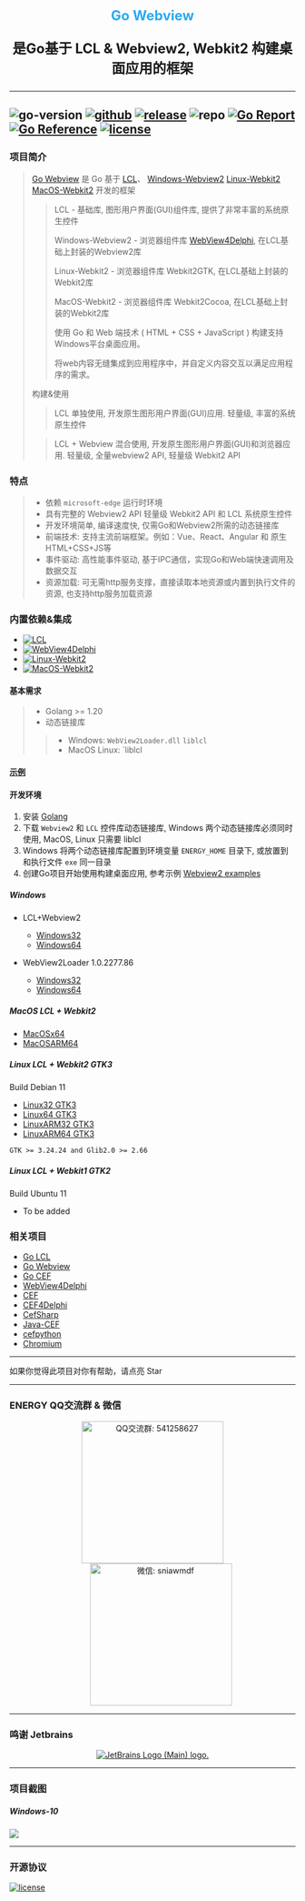 <p align="center">
   <span style="color: #2ba9f1;font-size: 24px;font-weight: bold;">Go Webview</span>
</p>

<p align="center" style="font-size: 24px;">
    <strong>
        是Go基于 LCL & Webview2, Webkit2 构建桌面应用的框架
    </strong>
</p>

---
![go-version](https://img.shields.io/github/go-mod/go-version/energye/wv?logo=git&logoColor=green)
[![github](https://img.shields.io/github/last-commit/energye/wv/main.svg?logo=github&logoColor=green&label=commit)](https://github.com/energye/wv)
[![release](https://img.shields.io/github/v/release/energye/wv?logo=git&logoColor=green)](https://github.com/energye/wv/releases)
![repo](https://img.shields.io/github/repo-size/energye/wv.svg?logo=github&logoColor=green&label=repo-size)
[![Go Report](https://goreportcard.com/badge/github.com/energye/wv)](https://goreportcard.com/report/github.com/energye/wv)
[![Go Reference](https://pkg.go.dev/badge/github.com/energye/wv)](https://pkg.go.dev/github.com/energye/wv)
[![license](https://img.shields.io/github/license/energye/wv.svg?logo=git&logoColor=red)](http://www.apache.org/licenses/LICENSE-2.0)
---

### 项目简介

> [Go Webview](https://github.com/energye/wv) 
> 是 Go 基于
> [LCL](https://www.lazarus-ide.org/)、
> [Windows-Webview2](https://learn.microsoft.com/en-us/microsoft-edge/webview2)
> [Linux-Webkit2](https://www.webkitgtk.org)
> [MacOS-Webkit2](https://developer.apple.com/documentation/webkit)
> 开发的框架
>
>> LCL - 基础库, 图形用户界面(GUI)组件库, 提供了非常丰富的系统原生控件
>> 
>> Windows-Webview2 - 浏览器组件库 [WebView4Delphi](https://github.com/salvadordf/WebView4Delphi), 在LCL基础上封装的Webview2库
>> 
>> Linux-Webkit2 - 浏览器组件库 Webkit2GTK, 在LCL基础上封装的Webkit2库
>> 
>> MacOS-Webkit2 - 浏览器组件库 Webkit2Cocoa, 在LCL基础上封装的Webkit2库
>> 
>> 使用 Go 和 Web 端技术 ( HTML + CSS + JavaScript ) 构建支持Windows平台桌面应用。
>>
>> 将web内容无缝集成到应用程序中，并自定义内容交互以满足应用程序的需求。
> 
> 构建&使用
> 
>> LCL 单独使用, 开发原生图形用户界面(GUI)应用. 轻量级, 丰富的系统原生控件
>
>> LCL + Webview 混合使用, 开发原生图形用户界面(GUI)和浏览器应用. 轻量级, 全量webview2 API, 轻量级 Webkit2 API



### 特点

> - 依赖 `microsoft-edge` 运行时环境
> - 具有完整的 Webview2 API 轻量级 Webkit2 API 和 LCL 系统原生控件
> - 开发环境简单, 编译速度快, 仅需Go和Webview2所需的动态链接库
> - 前端技术: 支持主流前端框架。例如：Vue、React、Angular 和 原生HTML+CSS+JS等
> - 事件驱动: 高性能事件驱动, 基于IPC通信，实现Go和Web端快速调用及数据交互
> - 资源加载: 可无需http服务支撑，直接读取本地资源或内置到执行文件的资源, 也支持http服务加载资源

### 内置依赖&集成

- [![LCL](https://img.shields.io/badge/LCL-green)](https://github.com/energye/lcl)
- [![WebView4Delphi](https://img.shields.io/badge/Windows-Webview2%20-green)](https://github.com/salvadordf/WebView4Delphi)
- [![Linux-Webkit2](https://img.shields.io/badge/Linux-Webkit2%20-green)](https://www.webkitgtk.org)
- [![MacOS-Webkit2](https://img.shields.io/badge/MacOS-Webkit2%20-green)](https://developer.apple.com/documentation/webkit)

#### 基本需求

> - Golang >= 1.20
> - 动态链接库 
>> - Windows: `WebView2Loader.dll` `liblcl`
>> - MacOS Linux: `liblcl

#### [示例](https://github.com/energye/examples/tree/main/wv)

#### 开发环境

1. 安装 [Golang](https://golang.google.cn/dl/)
2. 下载 `Webview2` 和 `LCL` 控件库动态链接库, Windows 两个动态链接库必须同时使用, MacOS, Linux 只需要 liblcl
3. Windows 将两个动态链接库配置到环境变量 `ENERGY_HOME` 目录下, 或放置到和执行文件 `exe` 同一目录
4. 创建Go项目开始使用构建桌面应用, 参考示例 [Webview2 examples](https://github.com/energye/examples/tree/main/wv)

##### Windows

- LCL+Webview2

  - [Windows32](https://sourceforge.net/projects/liblcl/files/v3.0.0/lcl_wv2_binary_windows32.zip/download)
  - [Windows64](https://sourceforge.net/projects/liblcl/files/v3.0.0/lcl_wv2_binary_windows64.zip/download)

- WebView2Loader 1.0.2277.86

  - [Windows32](https://sourceforge.net/projects/liblcl/files/v3.0.0/WebView2Loader_32_1.0.2277.86.zip/download)
  - [Windows64](https://sourceforge.net/projects/liblcl/files/v3.0.0/WebView2Loader_64_1.0.2277.86.zip/download)

##### MacOS LCL + Webkit2

  - [MacOSx64](https://sourceforge.net/projects/liblcl/files/v3.0.0/lcl_wk2_binary_macosx64.zip/download)
  - [MacOSARM64](https://sourceforge.net/projects/liblcl/files/v3.0.0/lcl_wk2_binary_macosarm64.zip/download)

##### Linux LCL + Webkit2 GTK3
Build Debian 11
  - [Linux32 GTK3](https://sourceforge.net/projects/liblcl/files/v3.0.0/lcl_wk2_binary_linux64.zip/download)
  - [Linux64 GTK3](https://sourceforge.net/projects/liblcl/files/v3.0.0/lcl_wk2_binary_linux64.zip/download)
  - [LinuxARM32 GTK3](https://sourceforge.net/projects/liblcl/files/v3.0.0/lcl_wk2_binary_linuxarm32.zip/download)
  - [LinuxARM64 GTK3](https://sourceforge.net/projects/liblcl/files/v3.0.0/lcl_wk2_binary_linuxarm64.zip/download)
 
  `GTK >= 3.24.24 and Glib2.0 >= 2.66`

##### Linux LCL + Webkit1 GTK2
Build Ubuntu 11
 - To be added

### 相关项目
* [Go LCL](https://github.com/energye/lcl)
* [Go Webview](https://github.com/energye/wv)
* [Go CEF](https://github.com/energye/cef)
* [WebView4Delphi](https://github.com/salvadordf/WebView4Delphi)
* [CEF](https://github.com/chromiumembedded/cef)
* [CEF4Delphi](https://github.com/salvadordf/CEF4Delphi)
* [CefSharp](https://github.com/cefsharp/CefSharp)
* [Java-CEF](https://bitbucket.org/chromiumembedded/java-cef)
* [cefpython](https://github.com/cztomczak/cefpython)
* [Chromium](https://chromium.googlesource.com/chromium/src/)

---

如果你觉得此项目对你有帮助，请点亮 Star

---

### ENERGY QQ交流群 & 微信

<p align="center">
    <img src="https://energye.github.io/imgs/assets/qq-group.jpg" width="250" title="QQ交流群: 541258627" alt="QQ交流群: 541258627">
    <img src="https://energye.github.io/imgs/assets/we-chat.jpg" width="250" title="微信: sniawmdf" alt="微信: sniawmdf" style="margin-left: 30px;">
</p>

---

### 鸣谢 Jetbrains

<p align="center">
    <a href="https://www.jetbrains.com?from=energy">
        <img src="https://resources.jetbrains.com/storage/products/company/brand/logos/jb_beam.svg" alt="JetBrains Logo (Main) logo.">
    </a>
</p>

---

### 项目截图
##### Windows-10
<img src="https://assets.yanghy.cn/webview2-simple.png">

----

### 开源协议

[![license](https://img.shields.io/github/license/energye/wv.svg?logo=git&logoColor=green)](http://www.apache.org/licenses/LICENSE-2.0)
